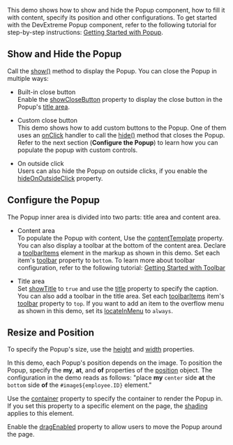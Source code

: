 This demo shows how to show and hide the Popup component, how to fill it with content, specify its position and other configurations. To get started with the DevExtreme Popup component, refer to the following tutorial for step-by-step instructions: [Getting Started with Popup](/Documentation/Guide/UI_Components/Popup/Getting_Started_with_Popup/).

## Show and Hide the Popup

Call the [show()](/Documentation/ApiReference/UI_Components/dxPopup/Methods/#show) method to display the Popup. You can close the Popup in multiple ways:

- Built-in close button    
Enable the [showCloseButton](/Documentation/ApiReference/UI_Components/dxPopup/Configuration/#showCloseButton) property to display the close button in the Popup's [title area](/Documentation/ApiReference/UI_Components/dxPopup/Configuration/#showTitle).

- Custom close button    
This demo shows how to add custom buttons to the Popup. One of them uses an [onClick](/Documentation/ApiReference/UI_Components/dxButton/Configuration/#onClick) handler to call the [hide()](/Documentation/ApiReference/UI_Components/dxPopup/Methods/#hide) method that closes the Popup. Refer to the next section (**Configure the Popup**) to learn how you can populate the popup with custom controls.

- On outside click    
Users can also hide the Popup on outside clicks, if you enable the [hideOnOutsideClick](/Documentation/ApiReference/UI_Components/dxPopup/Configuration/#hideOnOutsideClick) property.

## Configure the Popup

The Popup inner area is divided into two parts: title area and content area.

- Content area       
To populate the Popup with content, Use the [contentTemplate](/Documentation/ApiReference/UI_Components/dxPopup/Configuration/#contentTemplate) property. You can also display a toolbar at the bottom of the content area. Declare a [toolbarItems](/Documentation/ApiReference/UI_Components/dxPopup/Configuration/toolbarItems/) element in the markup as shown in this demo. Set each item's [toolbar](/Documentation/ApiReference/UI_Components/dxPopup/Configuration/toolbarItems/#toolbar) property to `bottom`. To learn more about toolbar configuration, refer to the following tutorial: [Getting Started with Toolbar](/Documentation/Guide/UI_Components/Toolbar/Getting_Started_with_Toolbar/)

- Title area       
Set [showTitle](Documentation/ApiReference/UI_Components/dxPopup/Configuration/#showTitle) to `true` and use the [title](/Documentation/ApiReference/UI_Components/dxPopup/Configuration/#title) property to specify the caption. You can also add a toolbar in the title area. Set each [toolbarItems](/Documentation/ApiReference/UI_Components/dxPopup/Configuration/toolbarItems/) item's [toolbar](/Documentation/ApiReference/UI_Components/dxPopup/Configuration/toolbarItems/#toolbar) property to `top`. If you want to add an item to the overflow menu as shown in this demo, set its [locateInMenu](/Documentation/ApiReference/UI_Components/dxPopup/Configuration/toolbarItems/#locateInMenu) to `always`.

## Resize and Position

To specify the Popup's size, use the [height](/Documentation/ApiReference/UI_Components/dxPopup/Configuration/#height) and [width](/Documentation/ApiReference/UI_Components/dxPopup/Configuration/#width) properties.

In this demo, each Popup's position depends on the image. To position the Popup, specify the **my**, **at**, and **of** properties of the [position](/Documentation/ApiReference/UI_Components/dxPopup/Configuration/#position) object. The configuration in the demo reads as follows: "place **my** `center` side **at** the `bottom` side **of** the `#image${employee.ID}` element."

Use the [container](/Documentation/ApiReference/UI_Components/dxPopup/Configuration/#container) property to specify the container to render the Popup in. If you set this property to a specific element on the page, the [shading](/Documentation/ApiReference/UI_Components/dxPopup/Configuration/#shading) applies to this element.

Enable the [dragEnabled](/Documentation/ApiReference/UI_Components/dxPopup/Configuration/#dragEnabled) property to allow users to move the Popup around the page.